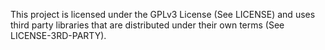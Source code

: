 This project is licensed under the GPLv3 License (See LICENSE) and uses third party libraries that are distributed under their own terms (See LICENSE-3RD-PARTY). 
